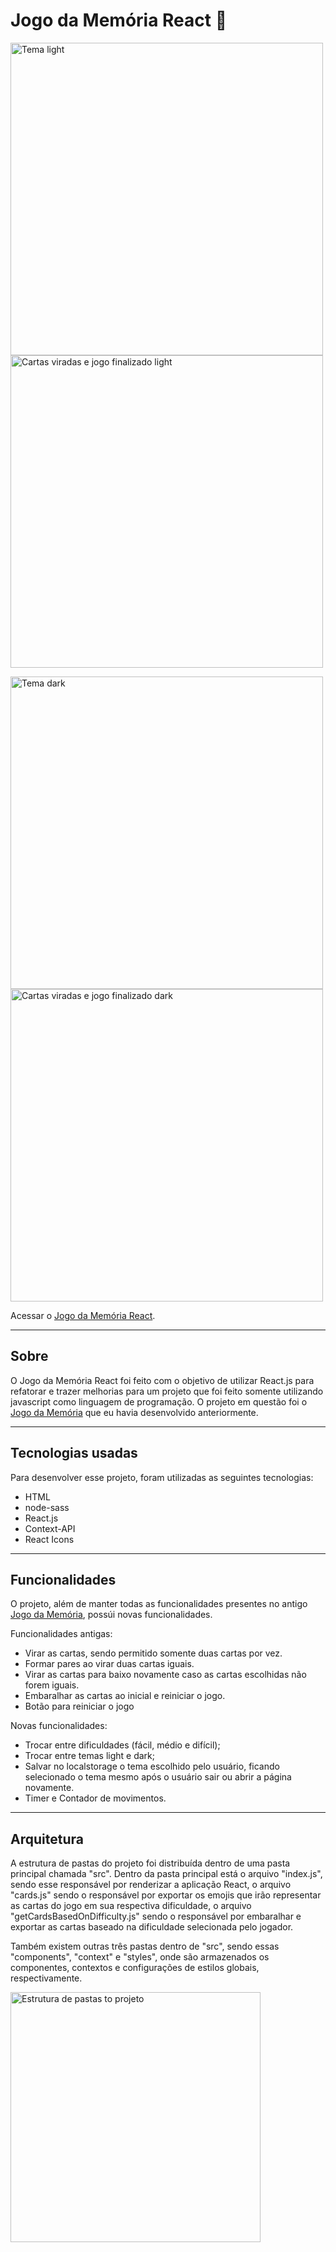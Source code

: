 # Jogo da Memória React 🧠

<img height="500px" src="https://user-images.githubusercontent.com/83323822/227807100-907fda7a-2a62-4476-913a-c037c64750a4.png" alt="Tema light" /> <img height="500px" src="https://user-images.githubusercontent.com/83323822/227807202-adf7cb8b-0ed0-4ba8-a3cb-0a6b667a79a2.png" alt="Cartas viradas e jogo finalizado light" /> 

<img height="500px" src="https://user-images.githubusercontent.com/83323822/227806870-0d0e80b8-36ec-4bb3-b750-50683877cc5b.png" alt="Tema dark" /> <img height="500px" src="https://user-images.githubusercontent.com/83323822/227807222-be62f0fb-8617-4391-8909-9c72fc83a43c.png" alt="Cartas viradas e jogo finalizado dark" />

Acessar o [Jogo da Memória React](https://daniloramin.github.io/jogo-da-memoria-react/ "Link para acessar o Jogo da Memória React").

---

## Sobre
O Jogo da Memória React foi feito com o objetivo de utilizar React.js para refatorar e trazer melhorias para um projeto que foi feito somente utilizando javascript como linguagem de programação. O projeto em questão foi o [Jogo da Memória](https://github.com/daniloramin/jogo-da-memoria "Link para acessar o projeto anterior do Jogo da Memória") que eu havia desenvolvido anteriormente.

---

## Tecnologias usadas
Para desenvolver esse projeto, foram utilizadas as seguintes tecnologias: 
- HTML
- node-sass
- React.js
- Context-API
- React Icons

---

## Funcionalidades
O projeto, além de manter todas as funcionalidades presentes no antigo <a href="https://github.com/daniloramin/jogo-da-memoria" target="_blank">Jogo da Memória</a>, possúi novas funcionalidades.

Funcionalidades antigas: 
- Virar as cartas, sendo permitido somente duas cartas por vez.
- Formar pares ao virar duas cartas iguais.
- Virar as cartas para baixo novamente caso as cartas escolhidas não forem iguais.
- Embaralhar as cartas ao inicial e reiniciar o jogo.
- Botão para reiniciar o jogo

Novas funcionalidades:
- Trocar entre dificuldades (fácil, médio e difícil);
- Trocar entre temas light e dark;
- Salvar no localstorage o tema escolhido pelo usuário, ficando selecionado o tema mesmo após o usuário sair ou abrir a página novamente.
- Timer e Contador de movimentos.

--- 

## Arquitetura
A estrutura de pastas do projeto foi distribuída dentro de uma pasta principal chamada "src". Dentro da pasta principal está o arquivo "index.js", sendo esse responsável por renderizar a aplicação React, o arquivo "cards.js" sendo o responsável por exportar os emojis que irão representar as cartas do jogo em sua respectiva dificuldade, o arquivo "getCardsBasedOnDifficulty.js" sendo o responsável por embaralhar e exportar as cartas baseado na dificuldade selecionada pelo jogador.

Também existem outras três pastas dentro de "src", sendo essas "components", "context" e "styles", onde são armazenados os componentes, contextos e configurações de estilos globais, respectivamente. 

<img height="400px" src="https://user-images.githubusercontent.com/83323822/227817489-35198146-b7fb-48e7-9fe5-b8b57983ca1d.png" alt="Estrutura de pastas to projeto" />








